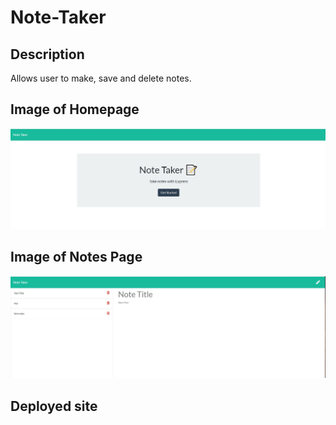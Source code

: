 # Note-Taker

## Description

Allows user to make, save and delete notes.

## Image of Homepage

![Deployed Site](./public/assets/photos/homepage.JPG)

## Image of Notes Page

![Deployed Site](./public/assets/photos/notepage.JPG)

## Deployed site

